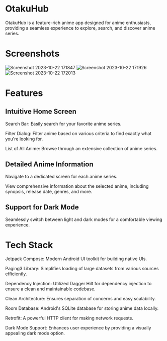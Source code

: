 # OtakuHub
OtakuHub is a feature-rich anime app designed for anime enthusiasts, providing a seamless experience to explore, search, and discover anime series.

# Screenshots
![Screenshot 2023-10-22 171847](https://github.com/TusharBhatia34/project_OtakuHub/assets/115689864/8c024b39-12e9-4314-8420-a0215a6f07b0)
![Screenshot 2023-10-22 171926](https://github.com/TusharBhatia34/project_OtakuHub/assets/115689864/10baf611-08a9-4220-981b-e76ac68b98fc)
![Screenshot 2023-10-22 172013](https://github.com/TusharBhatia34/project_OtakuHub/assets/115689864/5c0dc293-229a-46e3-9b74-92388293d6e2)

# Features
## Intuitive Home Screen
Search Bar: Easily search for your favorite anime series.

Filter Dialog: Filter anime based on various criteria to find exactly what you're looking for.

List of All Anime: Browse through an extensive collection of anime series.

## Detailed Anime Information
Navigate to a dedicated screen for each anime series.

View comprehensive information about the selected anime, including synopsis, release date, genres, and more.

## Support for Dark Mode
Seamlessly switch between light and dark modes for a comfortable viewing experience.

# Tech Stack
Jetpack Compose: Modern Android UI toolkit for building native UIs.

Paging3 Library: Simplifies loading of large datasets from various sources efficiently.

Dependency Injection: Utilized Dagger Hilt for dependency injection to ensure a clean and maintainable codebase.

Clean Architecture: Ensures separation of concerns and easy scalability.

Room Database: Android's SQLite database for storing anime data locally.

Retrofit: A powerful HTTP client for making network requests.

Dark Mode Support: Enhances user experience by providing a visually appealing dark mode option.


 
